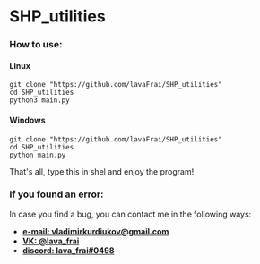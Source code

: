 # SHP_utilities

### How to use:

#### Linux
```shell
git clone "https://github.com/lavaFrai/SHP_utilities"
cd SHP_utilities
python3 main.py
```


#### Windows
```shell
git clone "https://github.com/lavaFrai/SHP_utilities"
cd SHP_utilities
python main.py
```

That's all, type this in shel and enjoy the program!

### If you found an error:
In case you find a bug, you can contact me in the following ways:
 - **[e-mail: vladimirkurdiukov@gmail.com](mailto:vladimirkurdiukov@gmail.com)**
 - **[VK: @lava_frai](https://vk.com/lava_frai)**
 - **[discord: lava_frai#0498](https://discordapp.com/users/677933625802489889)**